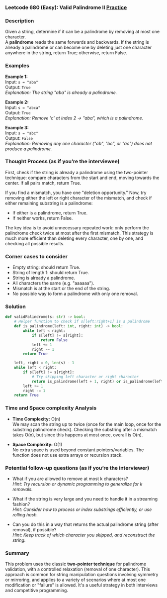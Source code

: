 ### Leetcode 680 (Easy): Valid Palindrome II [Practice](https://leetcode.com/problems/valid-palindrome-ii)

### Description  
Given a string, determine if it can be a palindrome by removing at most one character.  
A **palindrome** reads the same forwards and backwards. If the string is already a palindrome or can become one by deleting just one character anywhere in the string, return True; otherwise, return False.

### Examples  

**Example 1:**  
Input: `s = "aba"`  
Output: `True`  
*Explanation: The string "aba" is already a palindrome.*

**Example 2:**  
Input: `s = "abca"`  
Output: `True`  
*Explanation: Remove 'c' at index 2 → "aba", which is a palindrome.*

**Example 3:**  
Input: `s = "abc"`  
Output: `False`  
*Explanation: Removing any one character ("ab", "bc", or "ac") does not produce a palindrome.*

### Thought Process (as if you’re the interviewee)  
First, check if the string is already a palindrome using the two-pointer technique: compare characters from the start and end, moving towards the center. If all pairs match, return True.

If you find a mismatch, you have one "deletion opportunity." Now, try removing either the left or right character of the mismatch, and check if either remaining substring is a palindrome:
- If either is a palindrome, return True.
- If neither works, return False.

The key idea is to avoid unnecessary repeated work: only perform the palindrome check twice at most after the first mismatch. This strategy is much more efficient than deleting every character, one by one, and checking all possible results.

### Corner cases to consider  
- Empty string: should return True.
- String of length 1: should return True.
- String is already a palindrome.
- All characters the same (e.g. "aaaaaa").
- Mismatch is at the start or the end of the string.
- No possible way to form a palindrome with only one removal.

### Solution

```python
def validPalindrome(s: str) -> bool:
    # Helper function to check if s[left:right+1] is a palindrome
    def is_palindrome(left: int, right: int) -> bool:
        while left < right:
            if s[left] != s[right]:
                return False
            left += 1
            right -= 1
        return True

    left, right = 0, len(s) - 1
    while left < right:
        if s[left] != s[right]:
            # Try skipping left character or right character
            return is_palindrome(left + 1, right) or is_palindrome(left, right - 1)
        left += 1
        right -= 1
    return True
```

### Time and Space complexity Analysis  

- **Time Complexity:** O(n)  
  We may scan the string up to twice (once for the main loop, once for the substring palindrome check). Checking the substring after a mismatch takes O(n), but since this happens at most once, overall is O(n).

- **Space Complexity:** O(1)  
  No extra space is used beyond constant pointers/variables. The function does not use extra arrays or recursion stack.

### Potential follow-up questions (as if you’re the interviewer)  

- What if you are allowed to remove at most k characters?  
  *Hint: Try recursion or dynamic programming to generalize for k removals.*

- What if the string is very large and you need to handle it in a streaming fashion?  
  *Hint: Consider how to process or index substrings efficiently, or use rolling hash.*

- Can you do this in a way that returns the actual palindrome string (after removal), if possible?  
  *Hint: Keep track of which character you skipped, and reconstruct the string.*

### Summary
This problem uses the classic **two-pointer technique** for palindrome validation, with a controlled relaxation (removal of one character). This approach is common for string manipulation questions involving symmetry or mirroring, and applies to a variety of scenarios where at most one modification or "failure" is allowed. It's a useful strategy in both interviews and competitive programming.